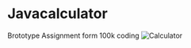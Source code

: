 # Javacalculator
Brototype Assignment  form 100k coding 
![Calculator](https://drive.google.com/file/d/1FcwoS95CJHVUNqrnFpyjzi1mUsBeew1R/view?usp=drive_link)
